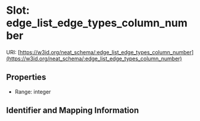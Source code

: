 # Slot: edge_list_edge_types_column_number

URI: [https://w3id.org/neat_schema/:edge_list_edge_types_column_number](https://w3id.org/neat_schema/:edge_list_edge_types_column_number)



<!-- no inheritance hierarchy -->


## Properties

 * Range: integer



## Identifier and Mapping Information





